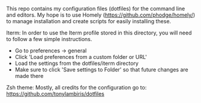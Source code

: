 This repo contains my configuration files (dotfiles) for the command line and
editors. My hope is to use Homely (https://github.com/phodge/homely/) to manage
installation and create scripts for easily installing these.

Iterm:
In order to use the Iterm profile stored in this directory, you will need to
follow a few simple instructions.
- Go to preferences -> general
- Click 'Load preferences from a custom folder or URL'
- Load the settings from the dotfiles/iterm directory
- Make sure to click 'Save settings to Folder' so that future changes are made there

Zsh theme:
Mostly, all credits for the configuration go to: https://github.com/tonylambiris/dotfiles

